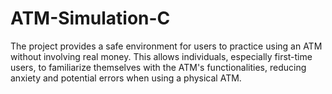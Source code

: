 # ATM-Simulation-C
The project provides a safe environment for users to practice using an ATM without involving real money. This allows individuals, especially first-time users, to familiarize themselves with the ATM's functionalities, reducing anxiety and potential errors when using a physical ATM.
